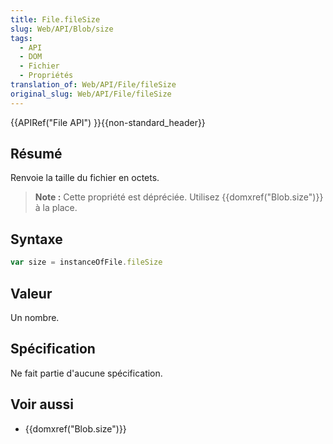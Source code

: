 ```yaml
---
title: File.fileSize
slug: Web/API/Blob/size
tags:
  - API
  - DOM
  - Fichier
  - Propriétés
translation_of: Web/API/File/fileSize
original_slug: Web/API/File/fileSize
---
```

{{APIRef("File API") }}{{non-standard_header}}

## Résumé

Renvoie la taille du fichier en octets.

> **Note :** Cette propriété est dépréciée. Utilisez {{domxref("Blob.size")}} à la place.

## Syntaxe

```js
var size = instanceOfFile.fileSize
```

## Valeur

Un nombre.

## Spécification

Ne fait partie d'aucune spécification.

## Voir aussi

- {{domxref("Blob.size")}}
